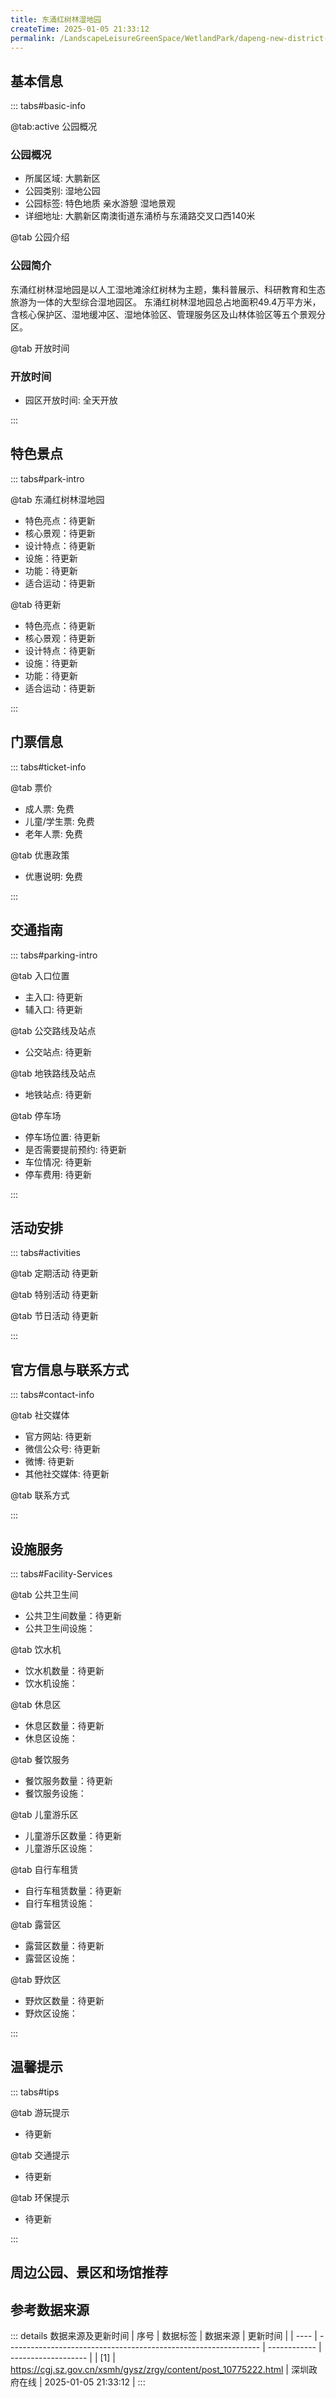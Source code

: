 ```yaml
---
title: 东涌红树林湿地园
createTime: 2025-01-05 21:33:12
permalink: /LandscapeLeisureGreenSpace/WetlandPark/dapeng-new-district-dongchong-mangrove-wetland-park/
---
```



<script setup>
import ImageSwiper from '/.vuepress/theme/components/ImageSwiper.vue'
// 轮播图数据
const swiperItems = [
    {
                link: 'https://cgj.sz.gov.cn/img/4/4005/4005950/10775222.jpg',
                title: '东涌红树林湿地园',
                description: '东涌红树林湿地园是以人工湿地滩涂红树林为主题，集科普展示、科研教育和生态旅游为一体的大型综合湿地园区。东涌红树林湿地园总占地面积49.4万平方米，含核心保护区、湿地缓冲区、湿地体验区、管理服务区及山...',
                author: '深圳政府在线',
                date: '2025/01/05'
              },
  {
                link: 'https://cgj.sz.gov.cn/img/4/4005/4005950/10775222.jpg',
                title: '东涌红树林湿地园',
                description: '东涌红树林湿地园是以人工湿地滩涂红树林为主题，集科普展示、科研教育和生态旅游为一体的大型综合湿地园区。东涌红树林湿地园总占地面积49.4万平方米，含核心保护区、湿地缓冲区、湿地体验区、管理服务区及山...',
                author: '深圳政府在线',
                date: '2025/01/05'
              }
]
// 配置项
const swiperConfig = {
  height: 500,
  showInfo: true
}
</script>
<!-- 轮播图组件 -->
<ImageSwiper :items="swiperItems" :config="swiperConfig" />



## 基本信息

::: tabs#basic-info

@tab:active 公园概况
### 公园概况
- 所属区域: 大鹏新区
- 公园类别: 湿地公园
- 公园标签: 特色地质 亲水游憩 湿地景观
- 详细地址: 大鹏新区南澳街道东涌桥与东涌路交叉口西140米

@tab 公园介绍
### 公园简介
东涌红树林湿地园是以人工湿地滩涂红树林为主题，集科普展示、科研教育和生态旅游为一体的大型综合湿地园区。
东涌红树林湿地园总占地面积49.4万平方米，含核心保护区、湿地缓冲区、湿地体验区、管理服务区及山林体验区等五个景观分区。

@tab 开放时间
### 开放时间
- 园区开放时间: 全天开放

:::

## 特色景点

::: tabs#park-intro

@tab 东涌红树林湿地园
<ImageCard
        image="https://cgj.sz.gov.cn/images/index20230710_1.png"
          title="东涌红树林湿地园"
          description="公园内设置六个景观节点，包括人行景观拱桥、入口广场、休闲广场、人工湖区、自然湿地区、生态绿道等。"
          date=""
          author="深圳政府在线"
        />
      

- 特色亮点：待更新
- 核心景观：待更新
- 设计特点：待更新
- 设施：待更新
- 功能：待更新
- 适合运动：待更新

@tab 待更新
<ImageCard
        image="https://cgj.sz.gov.cn/images/index20230710_1.png"
          title="东涌红树林湿地园"
          description="公园内设置六个景观节点，包括人行景观拱桥、入口广场、休闲广场、人工湖区、自然湿地区、生态绿道等。"
          date=""
          author="深圳政府在线"
        />
      

- 特色亮点：待更新
- 核心景观：待更新
- 设计特点：待更新
- 设施：待更新
- 功能：待更新
- 适合运动：待更新

:::

## 门票信息

::: tabs#ticket-info

@tab 票价
- 成人票: 免费
- 儿童/学生票: 免费
- 老年人票: 免费

@tab 优惠政策
- 优惠说明: 免费

:::

## 交通指南

::: tabs#parking-intro

@tab 入口位置
- 主入口: 待更新
- 辅入口: 待更新

@tab 公交路线及站点
- 公交站点: 待更新

@tab 地铁路线及站点
- 地铁站点: 待更新

@tab 停车场
- 停车场位置: 待更新
- 是否需要提前预约: 待更新
- 车位情况: 待更新
- 停车费用: 待更新

:::

## 活动安排

::: tabs#activities

@tab 定期活动
待更新

@tab 特别活动
待更新

@tab 节日活动
待更新

:::

## 官方信息与联系方式

::: tabs#contact-info

@tab 社交媒体
- 官方网站: 待更新
- 微信公众号: 待更新
- 微博: 待更新
- 其他社交媒体: 待更新

@tab 联系方式

:::

## 设施服务

::: tabs#Facility-Services

@tab 公共卫生间
- 公共卫生间数量：待更新
- 公共卫生间设施：

@tab 饮水机
- 饮水机数量：待更新
- 饮水机设施：

@tab 休息区
- 休息区数量：待更新
- 休息区设施：

@tab 餐饮服务
- 餐饮服务数量：待更新
- 餐饮服务设施：

@tab 儿童游乐区
- 儿童游乐区数量：待更新
- 儿童游乐区设施：

@tab 自行车租赁
- 自行车租赁数量：待更新
- 自行车租赁设施：

@tab 露营区
- 露营区数量：待更新
- 露营区设施：

@tab 野炊区
- 野炊区数量：待更新
- 野炊区设施：

:::

## 温馨提示

::: tabs#tips

@tab 游玩提示
- 待更新

@tab 交通提示
- 待更新

@tab 环保提示
- 待更新

:::

## 周边公园、景区和场馆推荐

<CardGrid>
  <ImageCard
        image="https://cgj.sz.gov.cn/img/4/4005/4005956/10775226.png"
        title="待更新"
        description="锣鼓山公园地处大鹏中心区，北靠公园路、西接睿鹏大道、南面银滩路、东临鹏飞路，生态环境良好，山上森林植被丰富，周边的滨海和文化资源丰富，是深圳首个拥山观海的天然氧"
        href="/LandscapeLeisureGreenSpace/CountryPark/Dapeng Luogushan Country Park"
        author="深圳政府在线"
        date="2025/01/02"
      />
      <ImageCard
        image="https://cgj.sz.gov.cn/img/4/4005/4005956/10775226.png"
        title="待更新"
        description="锣鼓山公园地处大鹏中心区，北靠公园路、西接睿鹏大道、南面银滩路、东临鹏飞路，生态环境良好，山上森林植被丰富，周边的滨海和文化资源丰富，是深圳首个拥山观海的天然氧"
        href="/LandscapeLeisureGreenSpace/CountryPark/Dapeng Luogushan Country Park"
        author="深圳政府在线"
        date="2025/01/02"
      />
    </CardGrid>


## 参考数据来源

::: details 数据来源及更新时间
| 序号 | 数据标签                                                        | 数据来源     | 更新时间            |
| ---- | --------------------------------------------------------------- | ------------ | ------------------- |
| [1]  | https://cgj.sz.gov.cn/xsmh/gysz/zrgy/content/post_10775222.html | 深圳政府在线 | 2025-01-05 21:33:12 |
:::

